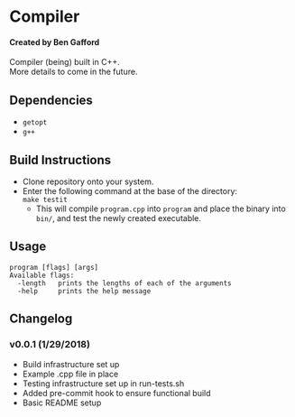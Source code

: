 # Compiler
#### Created by Ben Gafford
Compiler (being) built in C++.  
More details to come in the future.  

## Dependencies
* `getopt`
* `g++`

## Build Instructions
* Clone repository onto your system.
* Enter the following command at the base of the directory:  
    `make testit`  
     * This will compile `program.cpp` into `program` and place the binary into `bin/`, and test the newly created executable.  
## Usage 
```
program [flags] [args]  
Available flags:  
  -length   prints the lengths of each of the arguments  
  -help     prints the help message
``` 

## Changelog
### v0.0.1 (1/29/2018)
* Build infrastructure set up
* Example .cpp file in place
* Testing infrastructure set up in run-tests.sh
* Added pre-commit hook to ensure functional build
* Basic README setup


